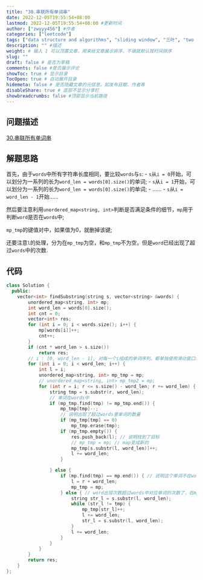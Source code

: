 ```yaml
---
title: "30.串联所有单词串"
date: 2022-12-05T19:55:54+08:00
lastmod: 2022-12-05T19:55:54+08:00 #更新时间
author: ["zwyyy456"] #作者
categories: ["leetcode"]
tags: ["data structure and algorithms", "sliding window", "三叶", "two pointers"]
description: "" #描述
weight: # 输入 1 可以顶置文章，用来给文章展示排序，不填就默认按时间排序
slug: ""
draft: false # 是否为草稿
comments: false #是否展示评论
showToc: true # 显示目录
TocOpen: true # 自动展开目录
hidemeta: false # 是否隐藏文章的元信息，如发布日期、作者等
disableShare: true # 底部不显示分享栏
showbreadcrumbs: false #顶部显示当前路径
---
```

## 问题描述
[30.串联所有单词串](https://leetcode.cn/problems/substring-with-concatenation-of-all-words/description/)

## 解题思路
首先，由于`words`中所有字符串长度相同，要比较`words`与`s`:
    - `s`从`i = 0`开始，可以划分为一系列的长为`word_len = words[0].size()`的单词;
    - `s`从`i = 1`开始，可以划分为一系列的长为`word_len = words[0].size()`的单词;
    - ......
    - `s`从`i = word_len - 1`开始......

然后要注意利用`unordered_map<string, int>`判断是否满足条件的细节，`mp`用于判断`word`是否在`words`中;

`mp_tmp`的键值对中，如果值为0，就删掉该键;

还要注意`l`的处理，分为在`mp_tmp`为空，和`mp_tmp`不为空，但是`word`已经出现了超过`words`中的次数.

## 代码
```cpp
class Solution {
  public:
    vector<int> findSubstring(string s, vector<string> &words) {
        unordered_map<string, int> mp;
        int word_len = words[0].size();
        int cnt = 0;
        vector<int> res;
        for (int i = 0; i < words.size(); i++) {
            mp[words[i]]++;
            cnt++;
        }
        if (cnt * word_len > s.size())
            return res;
        // i : [0, word_len - 1], 对每一个i组成的单词序列，都单独使用滑动窗口法判断
        for (int i = 0; i < word_len; i++) {
            int l = i;
            unordered_map<string, int> mp_tmp = mp;
            // unordered_map<string, int> mp_tmp2 = mp;
            for (int r = i; r <= s.size() - word_len; r += word_len) {
                string tmp = s.substr(r, word_len);
                // 单词在words中
                if (mp_tmp.find(tmp) != mp_tmp.end()) {
                    mp_tmp[tmp]--;
                    // 说明出现了超过words里单词的数量
                    if (mp_tmp[tmp] == 0)
                        mp_tmp.erase(tmp);
                    if (mp_tmp.empty()) {
                        res.push_back(l); // 说明找到了目标
                        // mp_tmp = mp; // map变成新的
                        mp_tmp[s.substr(l, word_len)]++;
                        l += word_len;
                    }

                } else {
                    if (mp.find(tmp) == mp.end()) { // 说明这个单词不在words里面
                        l = r + word_len;
                        mp_tmp = mp;
                    } else { // word出现次数超过words中对应单词的次数了，在mp中而不在mp_tmp中
                        string str_l = s.substr(l, word_len);
                        while (str_l != tmp) {
                            mp_tmp[str_l]++;
                            l += word_len;
                            str_l = s.substr(l, word_len);
                        }
                        l += word_len;
                    }
                }
            }
        }
        return res;
    }
};
```


